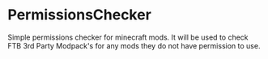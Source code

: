 PermissionsChecker
==================

Simple permissions checker for minecraft mods. It will be used to check FTB 3rd Party Modpack's for any mods they do not have permission to use.
